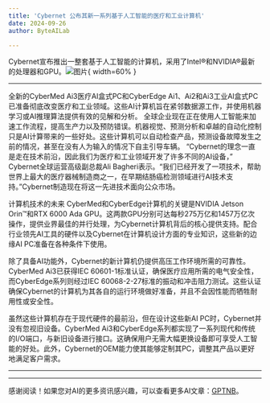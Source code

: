 ```yaml
---
title: 'Cybernet 公布其新一系列基于人工智能的医疗和工业计算机'
date: 2024-09-26
author: ByteAILab

---
```


Cybernet宣布推出一整套基于人工智能的计算机，采用了Intel®和NVIDIA®最新的处理器和GPU。![图片](https://ai-techpark.com/wp-content/uploads/2024/09/Cybernet-960x540.jpg){ width=60% }

---
全新的CyberMed Ai3医疗AI盒式PC和CyberEdge Ai1、Ai2和Ai3工业AI盒式PC已准备彻底改变医疗和工业领域。这些AI计算机旨在紧邻数据源工作，并使用机器学习或AI推理算法提供有效的见解和分析。
全球企业现在正在使用人工智能来加速工作流程，提高生产力以及预防错误。机器视觉、预测分析和卓越的自动化控制只是AI计算带来的一些好处。这些计算机可以自动检查产品，预测设备故障发生之前的情况，甚至在没有人为输入的情况下自主引导车辆。
“Cybernet的理念一直是走在技术前沿，因此我们为医疗和工业领域开发了许多不同的AI设备，” Cybernet全球运营高级副总裁Ali Bagheri表示。“我们已经开发了一项技术，帮助世界上最大的医疗器械制造商之一，在早期结肠癌检测领域进行AI技术支持。”Cybernet制造现在将这一先进技术面向公众市场。

计算机技术的未来
CyberMed和CyberEdge计算机的关键是NVIDIA Jetson Orin™和RTX 6000 Ada GPU。这两款GPU分别可达每秒275万亿和1457万亿次操作，提供业界最佳的并行处理，为Cybernet计算机背后的核心提供支持。配合行业领先AI工具的硬件以及Cybernet在计算机设计方面的专业知识，这些新的边缘AI PC准备在各种条件下使用。

除了具备AI功能外，Cybernet的新计算机仍提供高压工作环境所需的可靠性。CyberMed Ai3已获得IEC 60601-1标准认证，确保医疗应用所需的电气安全性，而CyberEdge系列则经过IEC 60068-2-27标准的振动和冲击阻力测试。这些认证确保Cybernet的计算机为其各自的运行环境做好准备，并且不会因性能而牺牲耐用性或安全性。

虽然这些计算机存在于现代硬件的最前沿，但在设计这些新AI PC时，Cybernet并没有忽视旧设备。CyberMed Ai3和CyberEdge系列都实现了一系列现代和传统的I/O端口，与新旧设备进行接口。这确保用户无需大幅更换设备即可享受人工智能的好处。此外，Cybernet的OEM能力使其能够定制其PC，调整其产品以更好地满足客户需求。


---
---
感谢阅读！如果您对AI的更多资讯感兴趣，可以查看更多AI文章：[GPTNB](https://gptnb.com)。